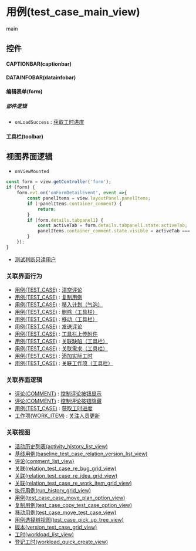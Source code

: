 # 用例(test_case_main_view)  <!-- {docsify-ignore-all} -->


main



## 控件
#### CAPTIONBAR(captionbar)
#### DATAINFOBAR(datainfobar)
#### 编辑表单(form)

##### 部件逻辑
* `onLoadSuccess` : [获取工时进度](module/TestMgmt/test_case/uilogic/get_workload_schedule)
#### 工具栏(toolbar)

## 视图界面逻辑
* `onViewMounted`
```javascript
const form = view.getController('form');
if (form) {
    form.evt.on('onFormDetailEvent', event =>{
        const panelItems = view.layoutPanel.panelItems;
        if (!panelItems.container_comment) {
            return;
        }
        if (form.details.tabpanel1) {
            const activeTab = form.details.tabpanel1.state.activeTab;
            panelItems.container_comment.state.visible = activeTab === 'tabpage1';
        }
    });
}
```
  * [测试判断只读用户](module/TestMgmt/test_case/uilogic/test_get_only_read)


### 关联界面行为
  * [用例(TEST_CASE)](module/TestMgmt/test_case) : [清空评论](module/TestMgmt/test_case#界面行为)
  * [用例(TEST_CASE)](module/TestMgmt/test_case) : [复制用例](module/TestMgmt/test_case#界面行为)
  * [用例(TEST_CASE)](module/TestMgmt/test_case) : [移入计划（气泡）](module/TestMgmt/test_case#界面行为)
  * [用例(TEST_CASE)](module/TestMgmt/test_case) : [删除（工具栏）](module/TestMgmt/test_case#界面行为)
  * [用例(TEST_CASE)](module/TestMgmt/test_case) : [移动（工具栏）](module/TestMgmt/test_case#界面行为)
  * [用例(TEST_CASE)](module/TestMgmt/test_case) : [发送评论](module/TestMgmt/test_case#界面行为)
  * [用例(TEST_CASE)](module/TestMgmt/test_case) : [工具栏上传附件](module/TestMgmt/test_case#界面行为)
  * [用例(TEST_CASE)](module/TestMgmt/test_case) : [关联缺陷（工具栏）](module/TestMgmt/test_case#界面行为)
  * [用例(TEST_CASE)](module/TestMgmt/test_case) : [关联需求（工具栏）](module/TestMgmt/test_case#界面行为)
  * [用例(TEST_CASE)](module/TestMgmt/test_case) : [添加实际工时](module/TestMgmt/test_case#界面行为)
  * [用例(TEST_CASE)](module/TestMgmt/test_case) : [关联工作项（工具栏）](module/TestMgmt/test_case#界面行为)

### 关联界面逻辑
  * [评论(COMMENT)](module/Base/comment) : [控制评论按钮显示](module/Base/comment/uilogic/comment_icon_show)
  * [评论(COMMENT)](module/Base/comment) : [控制评论按钮隐藏](module/Base/comment/uilogic/comment_icon_hidden)
  * [用例(TEST_CASE)](module/TestMgmt/test_case) : [获取工时进度](module/TestMgmt/test_case/uilogic/get_workload_schedule)
  * [工作项(WORK_ITEM)](module/ProjMgmt/work_item) : [关注人员更新](module/ProjMgmt/work_item/uilogic/attention_personnel_update)

### 关联视图
  * [活动历史列表(activity_history_list_view)](app/view/activity_history_list_view)
  * [基线用例(baseline_test_case_relation_version_list_view)](app/view/baseline_test_case_relation_version_list_view)
  * [评论(comment_list_view)](app/view/comment_list_view)
  * [关联(relation_test_case_re_bug_grid_view)](app/view/relation_test_case_re_bug_grid_view)
  * [关联(relation_test_case_re_idea_grid_view)](app/view/relation_test_case_re_idea_grid_view)
  * [关联(relation_test_case_re_work_item_grid_view)](app/view/relation_test_case_re_work_item_grid_view)
  * [执行用例(run_history_grid_view)](app/view/run_history_grid_view)
  * [用例(test_case_case_move_plan_option_view)](app/view/test_case_case_move_plan_option_view)
  * [复制用例(test_case_copy_test_case_option_view)](app/view/test_case_copy_test_case_option_view)
  * [移动用例(test_case_move_test_case_view)](app/view/test_case_move_test_case_view)
  * [用例选择树视图(test_case_pick_up_tree_view)](app/view/test_case_pick_up_tree_view)
  * [版本(version_test_case_grid_view)](app/view/version_test_case_grid_view)
  * [工时(workload_list_view)](app/view/workload_list_view)
  * [登记工时(workload_quick_create_view)](app/view/workload_quick_create_view)

<script>
 const { createApp } = Vue
  createApp({
    data() {
      return {

      }
    }
  }).use(ElementPlus).mount('#app')
</script>